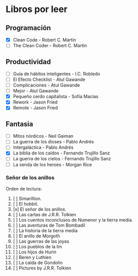 # Libros por leer

## Programación

- [x] Clean Code - Robert C. Martin
- [ ] The Clean Coder - Robert C. Martin

## Productividad

- [ ] Guía de hábitos inteligentes - I.C. Robledo
- [ ] El Efecto Checklist - Atul Gawande
- [ ] Complicaciones - Atul Gawande
- [ ] Mejor - Atul Gawande
- [x] Pequeño cerdo capitalista - Sofía Macías
- [x] Rework - Jason Fried
- [x] Remote - Jason Fried

## Fantasia

- [ ] Mitos nórdicos - Neil Gaiman
- [ ] La guerra de los dioses - Pablo Andrés
- [ ] Intergaláctica - Pablo Andrés
- [x] La biblia de los caídos - Fernando Trujillo Sanz
- [ ] La guerra de los cielos - Fernando Trujillo Sanz
- [ ] La senda de los heroes - Morgan Rice

### Señor de los anillos

Orden de lectura:

1. [ ] Simarillion.
2. [ ] El hobbit.
3. [x] El señor de los anillos.
4. [ ] Las cartas de J.R.R. Tolkien
5. [ ] Los cuentos inconclusos de Numenor y la tierra media.
6. [ ] Las aventuras de Tom Bombadil
7. [ ] La historia de la tierra media
8. [ ] El anillo de Morgoth
9. [ ] Las guerras de las joyas
10. [ ] Los pueblos de la tm
11. [ ] Los hijos de Hurin
12. [ ] Beren y Luthien
13. [ ] La caída de Gondolin
14. [ ] Pictures by J.R.R. Tolkien
